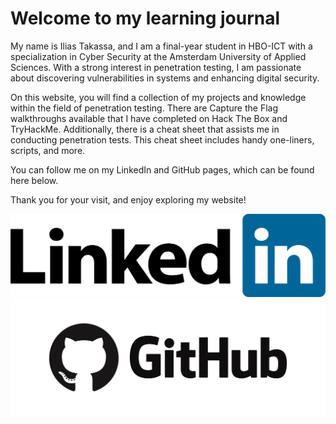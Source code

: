 # Welcome to my learning journal
My name is Ilias Takassa, and I am a final-year student in HBO-ICT with a specialization in Cyber Security at the Amsterdam University of Applied Sciences. With a strong interest in penetration testing, I am passionate about discovering vulnerabilities in systems and enhancing digital security.

On this website, you will find a collection of my projects and knowledge within the field of penetration testing. There are Capture the Flag walkthroughs available that I have completed on Hack The Box and TryHackMe. Additionally, there is a cheat sheet that assists me in conducting penetration tests. This cheat sheet includes handy one-liners, scripts, and more.

You can follow me on my LinkedIn and GitHub pages, which can be found here below.

Thank you for your visit, and enjoy exploring my website!

<div class="social-media-links">
    <a href="https://www.linkedin.com/in/ilias-takassa/" target="_blank">
        <img src="assets/linkedin.png" alt="LinkedIn" class="social-icon linkedin">
    </a>
    <a href="https://github.com/your-profile" target="_blank">
        <img src="assets/github.png" alt="GitHub" class="social-icon github">
    </a>
</div>